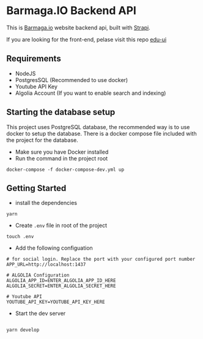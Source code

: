 # Barmaga.IO Backend API

This is [Barmaga.io](https://barmaga.io) website backend api, built with [Strapi](https://strapi.io).

If you are looking for the front-end, pelase visit this repo [edu-ui](https://github.com/NyalaDev/edu-ui)

## Requirements

- NodeJS
- PostgresSQL (Recommended to use docker)
- Youtube API Key
- Algolia Account (If you want to enable search and indexing)

## Starting the database setup

This project uses PostgreSQL database, the recommended way is to use docker to setup the database. There is a docker compose file included with the project for the database.

- Make sure you have Docker installed
- Run the command in the project root

```
docker-compose -f docker-compose-dev.yml up
```

## Getting Started

- install the dependencies

```
yarn
```

- Create `.env` file in root of the project

```
touch .env
```

- Add the following configuation

```
# for social login. Replace the port with your configured port number
APP_URL=http://localhost:1437

# ALGOLIA Configuration
ALGOLIA_APP_ID=ENTER_ALGOLIA_APP_ID_HERE
ALGOLIA_SECRET=ENTER_ALGOLIA_SECRET_HERE

# Youtube API
YOUTUBE_API_KEY=YOUTUBE_API_KEY_HERE
```

- Start the dev server

```

yarn develop

```

